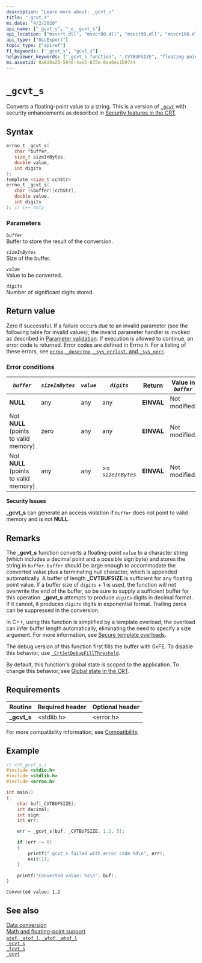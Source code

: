 ```yaml
---
description: "Learn more about: _gcvt_s"
title: "_gcvt_s"
ms.date: "4/2/2020"
api_name: ["_gcvt_s", "_o__gcvt_s"]
api_location: ["msvcrt.dll", "msvcr80.dll", "msvcr90.dll", "msvcr100.dll", "msvcr100_clr0400.dll", "msvcr110.dll", "msvcr110_clr0400.dll", "msvcr120.dll", "msvcr120_clr0400.dll", "ucrtbase.dll", "api-ms-win-crt-convert-l1-1-0.dll", "api-ms-win-crt-private-l1-1-0.dll"]
api_type: ["DLLExport"]
topic_type: ["apiref"]
f1_keywords: ["_gcvt_s", "gcvt_s"]
helpviewer_keywords: ["_gcvt_s function", "_CVTBUFSIZE", "floating-point functions, converting number to string", "gcvt_s function", "numbers, converting to strings", "conversions, floating point to strings", "strings [C++], converting from floating point", "CVTBUFSIZE"]
ms.assetid: 0a8d8a26-5940-4ae3-835e-0aa6ec1b0744
---
```

# `_gcvt_s`

Converts a floating-point value to a string. This is a version of [`_gcvt`](gcvt.md) with security enhancements as described in [Security features in the CRT](../security-features-in-the-crt.md).

## Syntax

```C
errno_t _gcvt_s(
   char *buffer,
   size_t sizeInBytes,
   double value,
   int digits
);
template <size_t cchStr>
errno_t _gcvt_s(
   char (&buffer)[cchStr],
   double value,
   int digits
); // C++ only
```

### Parameters

*`buffer`*\
Buffer to store the result of the conversion.

*`sizeInBytes`*\
Size of the buffer.

*`value`*\
Value to be converted.

*`digits`*\
Number of significant digits stored.

## Return value

Zero if successful. If a failure occurs due to an invalid parameter (see the following table for invalid values), the invalid parameter handler is invoked as described in [Parameter validation](../parameter-validation.md). If execution is allowed to continue, an error code is returned. Error codes are defined in Errno.h. For a listing of these errors, see [`errno`, `_doserrno`, `_sys_errlist`, and `_sys_nerr`](../errno-doserrno-sys-errlist-and-sys-nerr.md).

### Error conditions

|*`buffer`*|*`sizeInBytes`*|*`value`*|*`digits`*|Return|Value in *`buffer`*|
|--------------|-------------------|-------------|--------------|------------|-----------------------|
|**NULL**|any|any|any|**EINVAL**|Not modified.|
|Not **NULL** (points to valid memory)|zero|any|any|**EINVAL**|Not modified.|
|Not **NULL** (points to valid memory)|any|any|>= *`sizeInBytes`*|**EINVAL**|Not modified.|

**Security Issues**

**_gcvt_s** can generate an access violation if *`buffer`* does not point to valid memory and is not **NULL**.

## Remarks

The **_gcvt_s** function converts a floating-point *`value`* to a character string (which includes a decimal point and a possible sign byte) and stores the string in *`buffer`*. *`buffer`* should be large enough to accommodate the converted value plus a terminating null character, which is appended automatically. A buffer of length **_CVTBUFSIZE** is sufficient for any floating point value. If a buffer size of *`digits`* + 1 is used, the function will not overwrite the end of the buffer, so be sure to supply a sufficient buffer for this operation. **_gcvt_s** attempts to produce *`digits`* digits in decimal format. If it cannot, it produces *`digits`* digits in exponential format. Trailing zeros can be suppressed in the conversion.

In C++, using this function is simplified by a template overload; the overload can infer buffer length automatically, eliminating the need to specify a size argument. For more information, see [Secure template overloads](../secure-template-overloads.md).

The debug version of this function first fills the buffer with 0xFE. To disable this behavior, use [`_CrtSetDebugFillThreshold`](crtsetdebugfillthreshold.md).

By default, this function's global state is scoped to the application. To change this behavior, see [Global state in the CRT](../global-state.md).

## Requirements

|Routine|Required header|Optional header|
|-------------|---------------------|---------------------|
|**_gcvt_s**|\<stdlib.h>|\<error.h>|

For more compatibility information, see [Compatibility](../compatibility.md).

## Example

```C
// crt_gcvt_s.c
#include <stdio.h>
#include <stdlib.h>
#include <errno.h>

int main()
{
    char buf[_CVTBUFSIZE];
    int decimal;
    int sign;
    int err;

    err = _gcvt_s(buf, _CVTBUFSIZE, 1.2, 5);

    if (err != 0)
    {
        printf("_gcvt_s failed with error code %d\n", err);
        exit(1);
    }

    printf("Converted value: %s\n", buf);
}
```

```Output
Converted value: 1.2
```

## See also

[Data conversion](../data-conversion.md)\
[Math and floating-point support](../floating-point-support.md)\
[`atof`, `_atof_l`, `_wtof`, `_wtof_l`](atof-atof-l-wtof-wtof-l.md)\
[`_ecvt_s`](ecvt-s.md)\
[`_fcvt_s`](fcvt-s.md)\
[`_gcvt`](gcvt.md)
